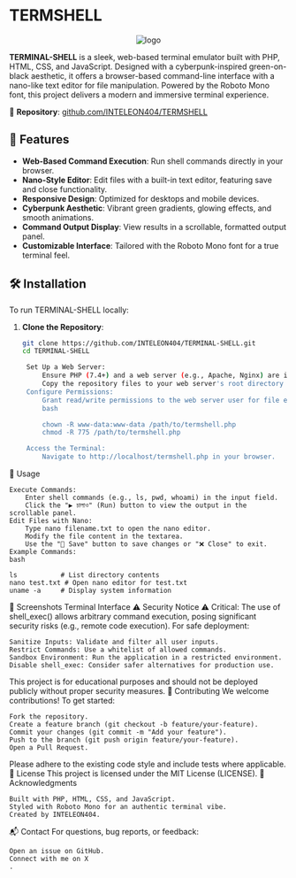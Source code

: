 # TERMSHELL

<div align="center">
  <img src="https://i.ibb.co/8Dt6BLk/shell.png" alt="logo" />
</div>


**TERMINAL-SHELL** is a sleek, web-based terminal emulator built with PHP, HTML, CSS, and JavaScript. Designed with a cyberpunk-inspired green-on-black aesthetic, it offers a browser-based command-line interface with a nano-like text editor for file manipulation. Powered by the Roboto Mono font, this project delivers a modern and immersive terminal experience.

📌 **Repository**: [github.com/INTELEON404/TERMSHELL](https://github.com/INTELEON404/TERMSHELL)

## 🚀 Features

- **Web-Based Command Execution**: Run shell commands directly in your browser.
- **Nano-Style Editor**: Edit files with a built-in text editor, featuring save and close functionality.
- **Responsive Design**: Optimized for desktops and mobile devices.
- **Cyberpunk Aesthetic**: Vibrant green gradients, glowing effects, and smooth animations.
- **Command Output Display**: View results in a scrollable, formatted output panel.
- **Customizable Interface**: Tailored with the Roboto Mono font for a true terminal feel.

## 🛠️ Installation

To run TERMINAL-SHELL locally:

1. **Clone the Repository**:
   ```bash
   git clone https://github.com/INTELEON404/TERMINAL-SHELL.git
   cd TERMINAL-SHELL

    Set Up a Web Server:
        Ensure PHP (7.4+) and a web server (e.g., Apache, Nginx) are installed.
        Copy the repository files to your web server's root directory (e.g., /var/www/html).
    Configure Permissions:
        Grant read/write permissions to the web server user for file editing:
        bash

        chown -R www-data:www-data /path/to/termshell.php
        chmod -R 775 /path/to/termshell.php

    Access the Terminal:
        Navigate to http://localhost/termshell.php in your browser.

📖 Usage

    Execute Commands:
        Enter shell commands (e.g., ls, pwd, whoami) in the input field.
        Click the "▶ চালাও" (Run) button to view the output in the scrollable panel.
    Edit Files with Nano:
        Type nano filename.txt to open the nano editor.
        Modify the file content in the textarea.
        Use the "💾 Save" button to save changes or "❌ Close" to exit.
    Example Commands:
    bash

    ls           # List directory contents
    nano test.txt # Open nano editor for test.txt
    uname -a     # Display system information

📸 Screenshots
Terminal Interface
⚠️ Security Notice
⚠️ Critical: The use of shell_exec() allows arbitrary command execution, posing significant security risks (e.g., remote code execution). For safe deployment:

    Sanitize Inputs: Validate and filter all user inputs.
    Restrict Commands: Use a whitelist of allowed commands.
    Sandbox Environment: Run the application in a restricted environment.
    Disable shell_exec: Consider safer alternatives for production use.

This project is for educational purposes and should not be deployed publicly without proper security measures.
🤝 Contributing
We welcome contributions! To get started:

    Fork the repository.
    Create a feature branch (git checkout -b feature/your-feature).
    Commit your changes (git commit -m "Add your feature").
    Push to the branch (git push origin feature/your-feature).
    Open a Pull Request.

Please adhere to the existing code style and include tests where applicable.
📄 License
This project is licensed under the MIT License (LICENSE).
🙌 Acknowledgments

    Built with PHP, HTML, CSS, and JavaScript.
    Styled with Roboto Mono for an authentic terminal vibe.
    Created by INTELEON404.

📬 Contact
For questions, bug reports, or feedback:

    Open an issue on GitHub.
    Connect with me on X
    .


